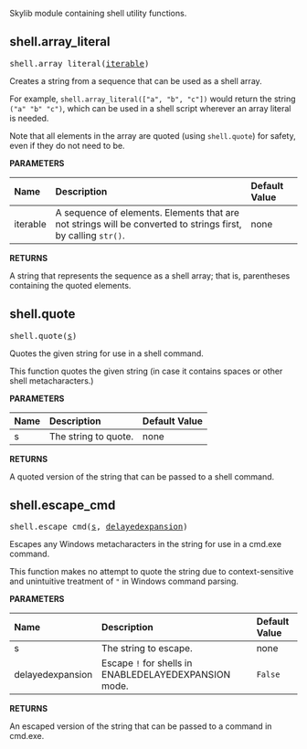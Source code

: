 <!-- Generated with Stardoc: http://skydoc.bazel.build -->

Skylib module containing shell utility functions.

<a id="#shell.array_literal"></a>

## shell.array_literal

<pre>
shell.array_literal(<a href="#shell.array_literal-iterable">iterable</a>)
</pre>

Creates a string from a sequence that can be used as a shell array.

For example, `shell.array_literal(["a", "b", "c"])` would return the string
`("a" "b" "c")`, which can be used in a shell script wherever an array
literal is needed.

Note that all elements in the array are quoted (using `shell.quote`) for
safety, even if they do not need to be.


**PARAMETERS**


| Name  | Description | Default Value |
| :------------- | :------------- | :------------- |
| <a id="shell.array_literal-iterable"></a>iterable |  A sequence of elements. Elements that are not strings will be converted to strings first, by calling <code>str()</code>.   |  none |

**RETURNS**

A string that represents the sequence as a shell array; that is,
parentheses containing the quoted elements.


<a id="#shell.quote"></a>

## shell.quote

<pre>
shell.quote(<a href="#shell.quote-s">s</a>)
</pre>

Quotes the given string for use in a shell command.

This function quotes the given string (in case it contains spaces or other
shell metacharacters.)


**PARAMETERS**


| Name  | Description | Default Value |
| :------------- | :------------- | :------------- |
| <a id="shell.quote-s"></a>s |  The string to quote.   |  none |

**RETURNS**

A quoted version of the string that can be passed to a shell command.


<a id="#shell.escape_cmd"></a>

## shell.escape_cmd

<pre>
shell.escape_cmd(<a href="#shell.escape_cmd-s">s</a>, <a href="#shell.escape_cmd-delayedexpansion">delayedexpansion</a>)
</pre>

Escapes any Windows metacharacters in the string for use in a cmd.exe command.

This function makes no attempt to quote the string due to context-sensitive
and unintuitive treatment of `"` in Windows command parsing.


**PARAMETERS**


| Name  | Description | Default Value |
| :------------- | :------------- | :------------- |
| <a id="shell.escape_cmd-s"></a>s |  The string to escape.   |  none |
| <a id="shell.escape_cmd-delayedexpansion"></a>delayedexpansion |  Escape <code>!</code> for shells in ENABLEDELAYEDEXPANSION mode.   |  <code>False</code> |

**RETURNS**

An escaped version of the string that can be passed to a command in cmd.exe.


